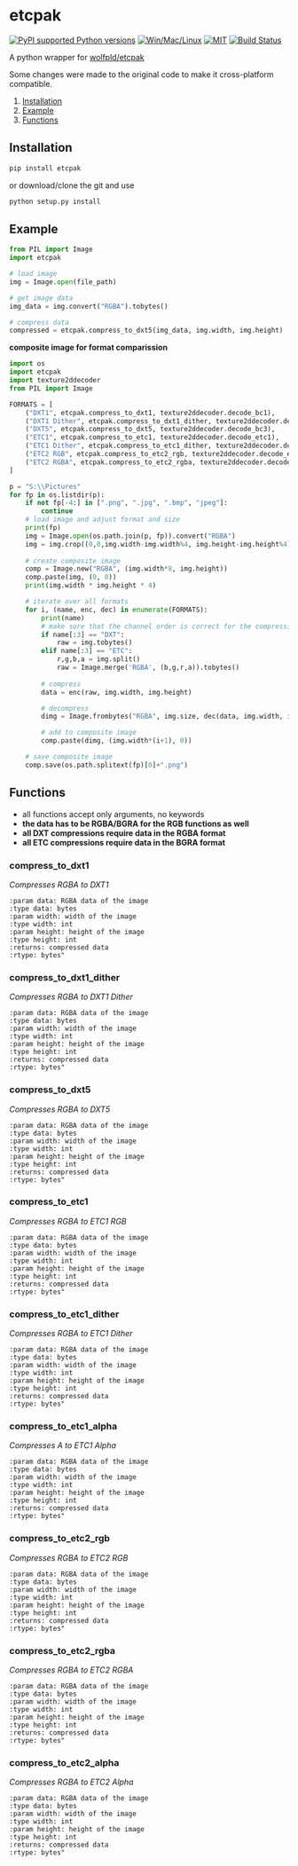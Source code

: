 # etcpak

[![PyPI supported Python versions](https://img.shields.io/pypi/pyversions/etcpak.svg)](https://pypi.python.org/pypi/etcpak)
[![Win/Mac/Linux](https://img.shields.io/badge/platform-windows%20%7C%20macos%20%7C%20linux-informational)]()
[![MIT](https://img.shields.io/pypi/l/etcpak.svg)](https://github.com/K0lb3/etcpak/blob/master/LICENSE)
[![Build Status](https://github.com/K0lb3/etcpak/workflows/CI/badge.svg?branch=master)](https://github.com/K0lb3/etcpak/actions?query=workflow%3A%22CI%22)

A python wrapper for [wolfpld/etcpak](https://github.com/wolfpld/etcpak)

Some changes were made to the original code to make it cross-platform compatible.

1. [Installation](https://github.com/K0lb3/etcpak#installation)
2. [Example](https://github.com/K0lb3/etcpak#example)
3. [Functions](https://github.com/K0lb3/etcpak#functions)

## Installation

```cmd
pip install etcpak
```

or download/clone the git and use

```cmd
python setup.py install
```

## Example

```python
from PIL import Image
import etcpak

# load image
img = Image.open(file_path)

# get image data
img_data = img.convert("RGBA").tobytes()

# compress data
compressed = etcpak.compress_to_dxt5(img_data, img.width, img.height)
```

__composite image for format comparission__
```python
import os
import etcpak
import texture2ddecoder
from PIL import Image

FORMATS = [
    ("DXT1", etcpak.compress_to_dxt1, texture2ddecoder.decode_bc1),
    ("DXT1 Dither", etcpak.compress_to_dxt1_dither, texture2ddecoder.decode_bc1),
    ("DXT5", etcpak.compress_to_dxt5, texture2ddecoder.decode_bc3),
    ("ETC1", etcpak.compress_to_etc1, texture2ddecoder.decode_etc1),
    ("ETC1 Dither", etcpak.compress_to_etc1_dither, texture2ddecoder.decode_etc1),
    ("ETC2 RGB", etcpak.compress_to_etc2_rgb, texture2ddecoder.decode_etc2),
    ("ETC2 RGBA", etcpak.compress_to_etc2_rgba, texture2ddecoder.decode_etc2a8)
]

p = "S:\\Pictures"
for fp in os.listdir(p):
    if not fp[-4:] in [".png", ".jpg", ".bmp", "jpeg"]:
        continue
    # load image and adjust format and size
    print(fp)
    img = Image.open(os.path.join(p, fp)).convert("RGBA")
    img = img.crop((0,0,img.width-img.width%4, img.height-img.height%4))
    
    # create composite image
    comp = Image.new("RGBA", (img.width*8, img.height))
    comp.paste(img, (0, 0))
    print(img.width * img.height * 4)

    # iterate over all formats
    for i, (name, enc, dec) in enumerate(FORMATS):
        print(name)
        # make sure that the channel order is correct for the compression
        if name[:3] == "DXT":
            raw = img.tobytes()
        elif name[:3] == "ETC":
            r,g,b,a = img.split()
            raw = Image.merge('RGBA', (b,g,r,a)).tobytes()
        
        # compress
        data = enc(raw, img.width, img.height)

        # decompress
        dimg = Image.frombytes("RGBA", img.size, dec(data, img.width, img.height), "raw", "BGRA")

        # add to composite image
        comp.paste(dimg, (img.width*(i+1), 0))

    # save composite image
    comp.save(os.path.splitext(fp)[0]+".png")
```

## Functions

* all functions accept only arguments, no keywords
* **the data has to be RGBA/BGRA for the RGB functions as well**
* **all __DXT__ compressions require data in the __RGBA__ format**
* **all __ETC__ compressions require data in the __BGRA__ format**

### compress_to_dxt1

*Compresses RGBA to DXT1*
```
:param data: RGBA data of the image
:type data: bytes
:param width: width of the image
:type width: int
:param height: height of the image
:type height: int
:returns: compressed data
:rtype: bytes"
```

### compress_to_dxt1_dither

*Compresses RGBA to DXT1 Dither*
```
:param data: RGBA data of the image
:type data: bytes
:param width: width of the image
:type width: int
:param height: height of the image
:type height: int
:returns: compressed data
:rtype: bytes"
```

### compress_to_dxt5

*Compresses RGBA to DXT5*
```
:param data: RGBA data of the image
:type data: bytes
:param width: width of the image
:type width: int
:param height: height of the image
:type height: int
:returns: compressed data
:rtype: bytes"
```

### compress_to_etc1

*Compresses RGBA to ETC1 RGB*
```
:param data: RGBA data of the image
:type data: bytes
:param width: width of the image
:type width: int
:param height: height of the image
:type height: int
:returns: compressed data
:rtype: bytes"
```

### compress_to_etc1_dither

*Compresses RGBA to ETC1 Dither*
```
:param data: RGBA data of the image
:type data: bytes
:param width: width of the image
:type width: int
:param height: height of the image
:type height: int
:returns: compressed data
:rtype: bytes"
```

### compress_to_etc1_alpha

*Compresses A to ETC1 Alpha*
```
:param data: RGBA data of the image
:type data: bytes
:param width: width of the image
:type width: int
:param height: height of the image
:type height: int
:returns: compressed data
:rtype: bytes"
```

### compress_to_etc2_rgb

*Compresses RGBA to ETC2 RGB*
```
:param data: RGBA data of the image
:type data: bytes
:param width: width of the image
:type width: int
:param height: height of the image
:type height: int
:returns: compressed data
:rtype: bytes"
```

### compress_to_etc2_rgba

*Compresses RGBA to ETC2 RGBA*
```
:param data: RGBA data of the image
:type data: bytes
:param width: width of the image
:type width: int
:param height: height of the image
:type height: int
:returns: compressed data
:rtype: bytes"
```

### compress_to_etc2_alpha

*Compresses RGBA to ETC2 Alpha*
```
:param data: RGBA data of the image
:type data: bytes
:param width: width of the image
:type width: int
:param height: height of the image
:type height: int
:returns: compressed data
:rtype: bytes"
```
